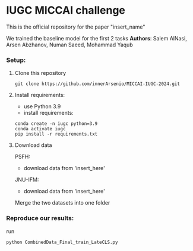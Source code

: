 # IUGC MICCAI challenge

This is the official repository for the paper "insert_name"


We trained the baseline model for the first 2 tasks
**Authors**: Salem AlNasi, Arsen Abzhanov, Numan Saeed, Mohammad Yaqub


### Setup:
1. Clone this repository
   ```
   git clone https://github.com/innerArsenio/MICCAI-IUGC-2024.git
   ```
2. Install requirements:
   
   - use Python 3.9
   - install requirements:
   ```
   conda create -n iugc python=3.9
   conda activate iugc
   pip install -r requirements.txt
   ```
   
3. Download data
   
   PSFH:
   - download data from 'insert_here'
  
  
   JNU-IFM:
   - download data from 'insert_here'

   Merge the two datasets into one folder


### Reproduce our results:
run
```
python CombinedData_Final_train_LateCLS.py
```
